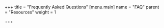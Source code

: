 +++
title = "Frequently Asked Questions"
[menu.main]
name = "FAQ"
parent = "Resources"
weight = 1

+++
